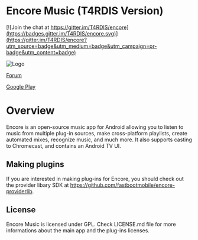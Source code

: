 # Encore Music (T4RDIS Version)

[![Join the chat at https://gitter.im/T4RDIS/encore](https://badges.gitter.im/T4RDIS/encore.svg)](https://gitter.im/T4RDIS/encore?utm_source=badge&utm_medium=badge&utm_campaign=pr-badge&utm_content=badge)

![Logo](http://www.encoremusic.io/wp-content/uploads/2015/07/ic_web_cropped_logo.png)

[Forum](http://forum.xda-developers.com/apps/encore-music/encore-music-to-experience-music-t3166515)

[Google Play](https://play.google.com/store/apps/details?id=com.fastbootmobile.encore.app)

# Overview

Encore is an open-source music app for Android allowing you to listen to music from multiple plug-in sources, make cross-platform playlists, create automated mixes, recognize music, and much more. It also supports casting to Chromecast, and contains an Android TV UI.

## Making plugins

If you are interested in making plug-ins for Encore, you should check out the provider libary SDK at https://github.com/fastbootmobile/encore-providerlib.

## License

Encore Music is licensed under GPL. Check LICENSE.md file for more informations about the main app and the plug-ins licenses.

